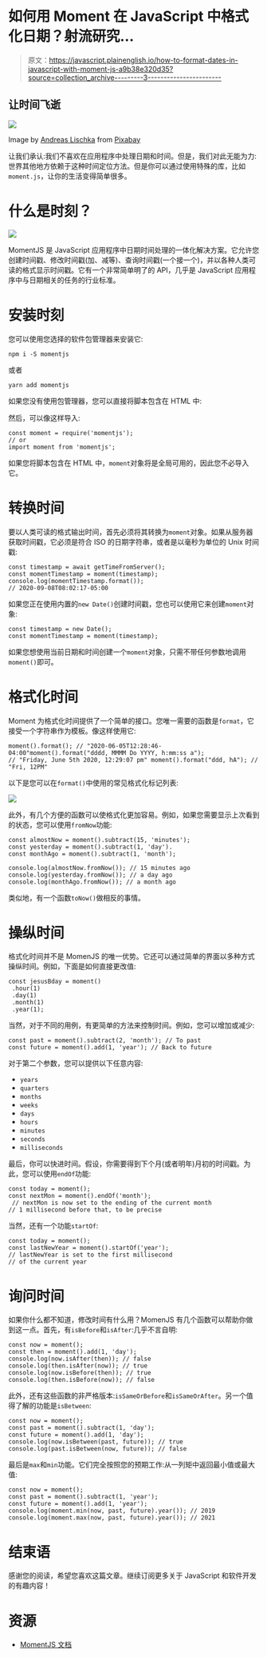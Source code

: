 # 如何用 Moment 在 JavaScript 中格式化日期？射流研究…

> 原文：<https://javascript.plainenglish.io/how-to-format-dates-in-javascript-with-moment-js-a9b38e320d35?source=collection_archive---------3----------------------->

## 让时间飞逝

![](img/cd0d287226087b2afebc6d80b0160768.png)

Image by [Andreas Lischka](https://pixabay.com/users/webandi-1460261/?utm_source=link-attribution&utm_medium=referral&utm_campaign=image&utm_content=1990453) from [Pixabay](https://pixabay.com/?utm_source=link-attribution&utm_medium=referral&utm_campaign=image&utm_content=1990453)

让我们承认:我们不喜欢在应用程序中处理日期和时间。但是，我们对此无能为力:世界其他地方依赖于这种时间定位方法。但是你可以通过使用特殊的库，比如`moment.js`，让你的生活变得简单很多。

# 什么是时刻？

![](img/a32b70d1c97bf23625588c0da7f4ba9f.png)

MomentJS 是 JavaScript 应用程序中日期时间处理的一体化解决方案。它允许您创建时间戳、修改时间戳(加、减等)、查询时间戳(一个接一个)，并以各种人类可读的格式显示时间戳。它有一个非常简单明了的 API，几乎是 JavaScript 应用程序中与日期相关的任务的行业标准。

# 安装时刻

您可以使用您选择的软件包管理器来安装它:

```
npm i -S momentjs
```

或者

```
yarn add momentjs
```

如果您没有使用包管理器，您可以直接将脚本包含在 HTML 中:

然后，可以像这样导入:

```
const moment = require('momentjs'); 
// or 
import moment from 'momentjs';
```

如果您将脚本包含在 HTML 中，`moment`对象将是全局可用的，因此您不必导入它。

# 转换时间

要以人类可读的格式输出时间，首先必须将其转换为`moment`对象。如果从服务器获取时间戳，它必须是符合 ISO 的日期字符串，或者是以毫秒为单位的 Unix 时间戳:

```
const timestamp = await getTimeFromServer(); 
const momentTimestamp = moment(timestamp); console.log(momentTimestamp.format()); 
// 2020-09-08T08:02:17-05:00
```

如果您正在使用内置的`new Date()`创建时间戳，您也可以使用它来创建`moment`对象:

```
const timestamp = new Date(); 
const momentTimestamp = moment(timestamp);
```

如果您想使用当前日期和时间创建一个`moment`对象，只需不带任何参数地调用`moment()`即可。

# 格式化时间

Moment 为格式化时间提供了一个简单的接口。您唯一需要的函数是`format`，它接受一个字符串作为模板。像这样使用它:

```
moment().format(); // "2020-06-05T12:28:46-04:00"moment().format("dddd, MMMM Do YYYY, h:mm:ss a"); 
// "Friday, June 5th 2020, 12:29:07 pm" moment().format("ddd, hA"); // "Fri, 12PM"
```

以下是您可以在`format()`中使用的常见格式化标记列表:

![](img/138f3d4623746622188064916224ed8f.png)

此外，有几个方便的函数可以使格式化更加容易。例如，如果您需要显示上次看到的状态，您可以使用`fromNow`功能:

```
const almostNow = moment().subtract(15, 'minutes'); 
const yesterday = moment().subtract(1, 'day'). 
const monthAgo = moment().subtract(1, 'month');

console.log(almostNow.fromNow()); // 15 minutes ago console.log(yesterday.fromNow()); // a day ago console.log(monthAgo.fromNow()); // a month ago
```

类似地，有一个函数`toNow()`做相反的事情。

# 操纵时间

格式化时间并不是 MomenJS 的唯一优势。它还可以通过简单的界面以多种方式操纵时间。例如，下面是如何直接更改值:

```
const jesusBday = moment()
 .hour(1)
 .day(1)
 .month(1)
 .year(1);
```

当然，对于不同的用例，有更简单的方法来控制时间。例如，您可以增加或减少:

```
const past = moment().subtract(2, 'month'); // To past 
const future = moment().add(1, 'year'); // Back to future
```

对于第二个参数，您可以提供以下任意内容:

*   `years`
*   `quarters`
*   `months`
*   `weeks`
*   `days`
*   `hours`
*   `minutes`
*   `seconds`
*   `milliseconds`

最后，你可以快进时间。假设，你需要得到下个月(或者明年)月初的时间戳。为此，您可以使用`endOf`功能:

```
const today = moment(); 
const nextMon = moment().endOf('month');
 // nextMon is now set to the ending of the current month 
// 1 millisecond before that, to be precise
```

当然，还有一个功能`startOf`:

```
const today = moment(); 
const lastNewYear = moment().startOf('year'); 
// lastNewYear is set to the first millisecond 
// of the current year
```

# 询问时间

如果你什么都不知道，修改时间有什么用？MomenJS 有几个函数可以帮助你做到这一点。首先，有`isBefore`和`isAfter`:几乎不言自明:

```
const now = moment(); 
const then = moment().add(1, 'day');
console.log(now.isAfter(then)); // false
console.log(then.isAfter(now)); // true
console.log(now.isBefore(then)); // true
console.log(then.isBefore(now)); // false
```

此外，还有这些函数的非严格版本:`isSameOrBefore`和`isSameOrAfter`。另一个值得了解的功能是`isBetween`:

```
const now = moment();
const past = moment().subtract(1, 'day');
const future = moment().add(1, 'day');
console.log(now.isBetween(past, future)); // true
console.log(past.isBetween(now, future)); // false
```

最后是`max`和`min`功能。它们完全按照您的预期工作:从一列矩中返回最小值或最大值:

```
const now = moment();
const past = moment().subtract(1, 'year');
const future = moment().add(1, 'year');
console.log(moment.min(now, past, future).year()); // 2019
console.log(moment.max(now, past, future).year()); // 2021
```

# 结束语

感谢您的阅读，希望您喜欢这篇文章。继续订阅更多关于 JavaScript 和软件开发的有趣内容！

# 资源

*   [MomentJS 文档](https://momentjs.com)